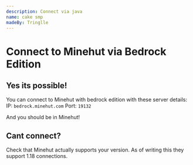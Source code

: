 ```yaml
---
description: Connect via java
name: cake smp
madeBy: Tringlle
---
```


# Connect to Minehut via Bedrock Edition

## Yes its possible!
You can connect to Minehut with bedrock edition with these server details:
    IP: `bedrock.minehut.com`
    Port: `19132`
    
And you should be in Minehut!

## Cant connect?
Check that Minehut actually supports your version. As of writing this they support 1.18 connections.
